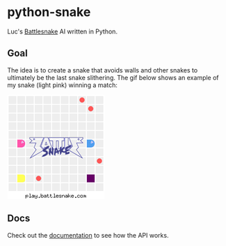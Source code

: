 # python-snake

Luc's [Battlesnake](https://play.battlesnake.com/) AI written in Python.

## Goal
The idea is to create a snake that avoids walls and other snakes to ultimately be the last snake slithering.
The gif below shows an example of my snake (light pink) winning a match:

![Battlesnake game with Slython](https://github.com/luclarocque/python-snake/blob/master/battlesnake_example.gif)

## Docs
Check out the [documentation](https://docs.battlesnake.com/) to see how the API works.
